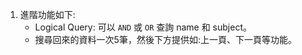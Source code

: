 1. 進階功能如下:
   - Logical Query: 可以 `AND` 或 `OR` 查詢 name 和 subject。
   - 搜尋回來的資料一次5筆，然後下方提供如:上一頁、下一頁等功能。
